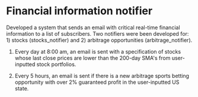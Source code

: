 # Financial information notifier

Developed a system that sends an email with critical real-time financial information to a list of subscribers.  Two notifiers were been developed for: 1) stocks (stocks_notifier) and 2) arbitrage opportunities (arbitrage_notifier).

1) Every day at 8:00 am, an email is sent with a specification of stocks whose last close prices are lower than the 200-day SMA's from user-inputted stock portfolios.

2) Every 5 hours, an email is sent if there is a new arbitrage sports betting opportunity with over 2% guaranteed profit in the user-inputted US state.
